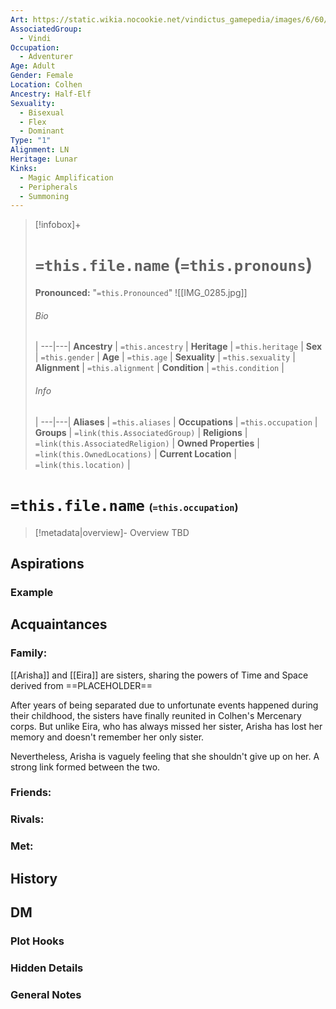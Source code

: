 ```yaml
---
Art: https://static.wikia.nocookie.net/vindictus_gamepedia/images/6/60/Arisha_%28NPC_Icon%29.png/revision/latest?cb=20200430035546
AssociatedGroup:
  - Vindi
Occupation:
  - Adventurer
Age: Adult
Gender: Female
Location: Colhen
Ancestry: Half-Elf
Sexuality:
  - Bisexual
  - Flex
  - Dominant
Type: "1"
Alignment: LN
Heritage: Lunar
Kinks:
  - Magic Amplification
  - Peripherals
  - Summoning
---
```


> [!infobox]+
> # `=this.file.name` (`=this.pronouns`)
> **Pronounced:**  "`=this.Pronounced`"
> ![[IMG_0285.jpg]]
> 
> ###### Bio
>  |
> ---|---|
> **Ancestry** | `=this.ancestry` |
> **Heritage** | `=this.heritage` |
> **Sex** | `=this.gender` |
> **Age** | `=this.age` |
> **Sexuality** | `=this.sexuality` |
> **Alignment** | `=this.alignment` |
> **Condition** | `=this.condition` |
> ###### Info
>  |
> ---|---|
> **Aliases** | `=this.aliases` |
> **Occupations** | `=this.occupation` |
> **Groups** | `=link(this.AssociatedGroup)` |
> **Religions** | `=link(this.AssociatedReligion)` |
> **Owned Properties** | `=link(this.OwnedLocations)` |
> **Current Location** | `=link(this.location)` |

# **`=this.file.name`** <span style="font-size: medium">(`=this.occupation`)</span>
> [!metadata|overview]- Overview 
> TBD

## Aspirations
### Example


## Acquaintances
### Family:
[[Arisha]] and [[Eira]] are sisters, sharing the powers of Time and Space derived from ==PLACEHOLDER==

After years of being separated due to unfortunate events happened during their childhood, the sisters have finally reunited in Colhen's Mercenary corps. But unlike Eira, who has always missed her sister, Arisha has lost her memory and doesn't remember her only sister.

Nevertheless, Arisha is vaguely feeling that she shouldn't give up on her. A strong link formed between the two.

### Friends:


### Rivals:


### Met:


## History


## DM
### Plot Hooks


### Hidden Details


### General Notes

